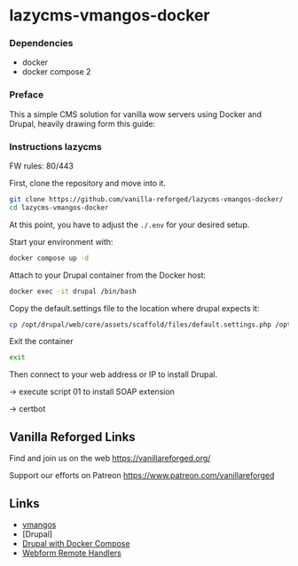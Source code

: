 # lazycms-vmangos-docker

### Dependencies

+ docker
+ docker compose 2

### Preface

This a simple CMS solution for vanilla wow servers using Docker and Drupal, heavily drawing form this guide:

### Instructions lazycms

FW rules: 80/443

First, clone the repository and move into it.

```sh
git clone https://github.com/vanilla-reforged/lazycms-vmangos-docker/
cd lazycms-vmangos-docker
```
At this point, you have to adjust the `./.env` for your desired setup.

Start your environment with:

```sh
docker compose up -d
```

Attach to your Drupal container from the Docker host:

```sh
docker exec -it drupal /bin/bash
```

Copy the default.settings file to the location where drupal expects it:

```sh
cp /opt/drupal/web/core/assets/scaffold/files/default.settings.php /opt/drupal/web/sites/default/files/settings.php
```

Exit the container

```sh
exit
```

Then connect to your web address or IP to install Drupal.

-> execute script 01 to install SOAP extension

-> certbot

## Vanilla Reforged Links

Find and join us on the web https://vanillareforged.org/

Support our efforts on Patreon https://www.patreon.com/vanillareforged

## Links

- [vmangos](https://github.com/vmangos/core)
- [Drupal]
- [Drupal with Docker Compose](https://www.digitalocean.com/community/tutorials/how-to-install-drupal-with-docker-compose)
- [Webform Remote Handlers](https://www.drupal.org/project/webform_remote_handlers)
